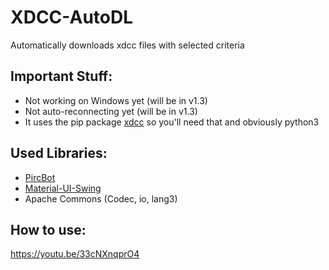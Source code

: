 # XDCC-AutoDL

Automatically downloads xdcc files with selected criteria

## Important Stuff:
- Not working on Windows yet (will be in v1.3)
- Not auto-reconnecting yet (will be in v1.3)
- It uses the pip package [xdcc](https://pypi.org/project/xdcc/) so you'll need that and obviously python3

## Used Libraries:
- [PircBot](http://www.jibble.org/pircbot.php)
- [Material-UI-Swing](https://github.com/vincenzopalazzo/material-ui-swing)
- Apache Commons (Codec, io, lang3)

## How to use:
https://youtu.be/33cNXnqprO4
